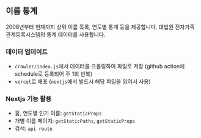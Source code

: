## 이름 통계

2008년부터 현재까지 상위 이름 목록, 연도별 통계 등을 제공합니다. 대법원 전자가족관계등록시스템의 통계 데이터를 사용합니다.

### 데이터 업데이트
- `crawler/index.js`에서 데이터를 크롤링하여 파일로 저장 (github action에 schedule로 등록되어 주 1회 반복)
- `vercel`로 배포 (`nextjs`에서 빌드시 해당 파일을 읽어서 사용)

### Nextjs 기능 활용
- 홈, 연도별 인기 이름: `getStaticProps`
- 개별 이름 페이지: `getStaticPaths`, `getStaticProps`
- 검색: `api route`
